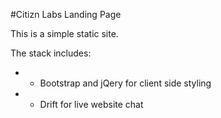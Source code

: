 #Citizn Labs Landing Page

This is a simple static site.

The stack includes:
* - Bootstrap and jQery for client side styling
* - Drift for live website chat 
